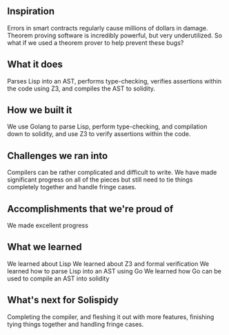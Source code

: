 ## Inspiration
Errors in smart contracts regularly cause millions of dollars in damage. Theorem proving software is incredibly powerful, but very underutilized. So what if we used a theorem prover to help prevent these bugs?

## What it does
Parses Lisp into an AST, performs type-checking, verifies assertions within the code using Z3, and compiles the AST to solidity.

## How we built it
We use Golang to parse Lisp, perform type-checking, and compilation down to solidity, and use Z3 to verify assertions within the code.

## Challenges we ran into
Compilers can be rather complicated and difficult to write. We have made significant progress on all of the pieces but still need to tie things completely together and handle fringe cases.

## Accomplishments that we're proud of
We made excellent progress

## What we learned
We learned about Lisp
We learned about Z3 and formal verification
We learned how to parse Lisp into an AST using Go
We learned how Go can be used to compile an AST into solidity

## What's next for Solispidy
Completing the compiler, and fleshing it out with more features, finishing tying things together and handling fringe cases.
